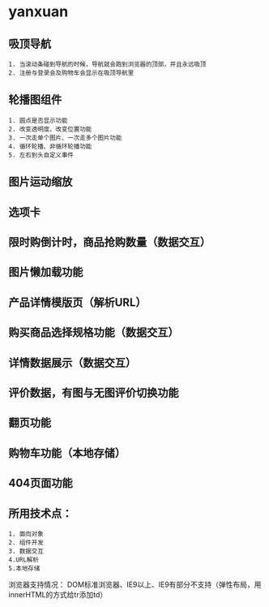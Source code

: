 # yanxuan
## 吸顶导航
	1. 当滚动条碰到导航的时候，导航就会跑到浏览器的顶部，并且永远吸顶
	2. 注册与登录会及购物车会显示在吸顶导航里
## 轮播图组件
	1. 圆点是否显示功能
	2. 改变透明度、改变位置功能
	3. 一次走单个图片、一次走多个图片功能
	4. 循环轮播、非循环轮播功能
	5. 左右到头自定义事件
## 图片运动缩放
## 选项卡
## 限时购倒计时，商品抢购数量（数据交互）
## 图片懒加载功能
## 产品详情模版页（解析URL）
## 购买商品选择规格功能（数据交互）
## 详情数据展示（数据交互）
## 评价数据，有图与无图评价切换功能
## 翻页功能
## 购物车功能（本地存储）
## 404页面功能

## 所用技术点：
	1. 面向对象
	2. 组件开发
	3. 数据交互
	4.URL解析
	5.本地存储
	
浏览器支持情况：
DOM标准浏览器、IE9以上、IE9有部分不支持（弹性布局，用innerHTML的方式给tr添加td）


